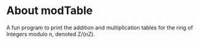 # About modTable

A fun program to print the addition and multiplication tables for
the ring of Integers modulo n, denoted Z/(nZ).
